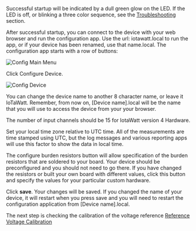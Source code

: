 Successful startup will be indicated by a dull green glow on the LED.  If the LED is off, or blinking a three color sequence, see the [Troubleshooting](https://github.com/boblemaire/IoTaWatt/wiki/Troubleshooting) section.

After successful startup, you can connect to the device with your web browser and run the configuration app. Use the url: iotawatt.local to run the app, or if your device has been renamed, use that name.local.  The configuration app starts with a row of buttons:

![Config Main Menu](http://iotawatt.com/Images/config_main_menu.PNG)

Click Configure Device.

![Config Device](http://iotawatt.com/Images/Capture.JPG)

You can change the device name to another 8 character name, or leave it IoTaWatt.  Remember, from now on, [Device name].local will be the name that you will use to access the device from your your browser.

The number of input channels should be 15 for IotaWatt version 4 Hardware.

Set your local time zone relative to UTC time.  All of the measurements are time stamped using UTC, but the log messages and various reporting apps will use this factor to show the data in local time.

The configure burden resistors button will allow specification of the burden resistors that are soldered to your board. Your device should be preconfigured and you should not need to go there.  If you have changed the resistors or built your own board with different values, click this button and specify the values for your particular custom hardware.

Click **save**. Your changes will be saved.   If you changed the name of your device, it will restart when you press save and you will need to restart the configuration application from [Device name].local.

The next step is checking the calibration of the voltage reference [Reference Voltage Calibration](https://github.com/boblemaire/IoTaWatt/wiki/Reference-Voltage-Calibration)